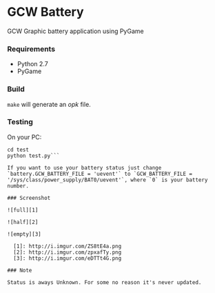# GCW Battery

GCW Graphic battery application using PyGame

### Requirements

- Python 2.7
- PyGame

### Build

`make` will generate an *opk* file.

### Testing

On your PC:

```export PYTHONPATH=$PYTHONPATH:~/yourpath/gcw_battery
cd test
python test.py```

If you want to use your battery status just change `battery.GCW_BATTERY_FILE = 'uevent'` to `GCW_BATTERY_FILE = '/sys/class/power_supply/BAT0/uevent'`, where `0` is your battery number.

### Screenshot

![full][1]

![half][2]

![empty][3]

  [1]: http://i.imgur.com/ZS8tE4a.png
  [2]: http://i.imgur.com/zpxafTy.png
  [3]: http://i.imgur.com/eDTTt4G.png

### Note

Status is aways Unknown. For some no reason it's never updated.